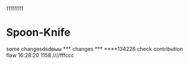 11111111
# Spoon-Knife
some changesdsdвыы
*** changes ***
****134226
check contribution flaw
16:28:20
1158
////fffccc